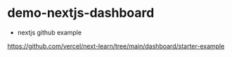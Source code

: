 # demo-nextjs-dashboard

- nextjs github example

https://github.com/vercel/next-learn/tree/main/dashboard/starter-example
